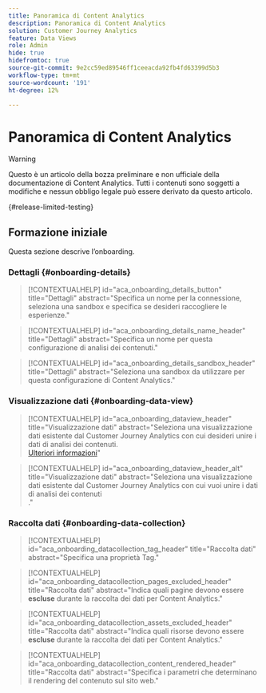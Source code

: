 ```yaml
---
title: Panoramica di Content Analytics
description: Panoramica di Content Analytics
solution: Customer Journey Analytics
feature: Data Views
role: Admin
hide: true
hidefromtoc: true
source-git-commit: 9e2cc59ed89546ff1ceeacda92fb4fd63399d5b3
workflow-type: tm+mt
source-wordcount: '191'
ht-degree: 12%

---
```


# Panoramica di Content Analytics

<!-- 
This is a placeholder article for upcoming Content Analytics documentation. Currently used to set up contextual help entries for developer working on onboarding UI and workspace UI 
-->

>[!WARNING]
>
>Questo è un articolo della bozza preliminare e non ufficiale della documentazione di Content Analytics. Tutti i contenuti sono soggetti a modifiche e nessun obbligo legale può essere derivato da questo articolo.
>

{#release-limited-testing}


## Formazione iniziale

Questa sezione descrive l’onboarding.

### Dettagli {#onboarding-details}

<!-- markdownlint-disable MD034 -->

>[!CONTEXTUALHELP]
>id="aca_onboarding_details_button"
>title="Dettagli"
>abstract="Specifica un nome per la connessione, seleziona una sandbox e specifica se desideri raccogliere le esperienze."

>[!CONTEXTUALHELP]
>id="aca_onboarding_details_name_header"
>title="Dettagli"
>abstract="Specifica un nome per questa configurazione di analisi dei contenuti."

>[!CONTEXTUALHELP]
>id="aca_onboarding_details_sandbox_header"
>title="Dettagli"
>abstract="Seleziona una sandbox da utilizzare per questa configurazione di Content Analytics."

<!-- markdownlint-enable MD034 -->


### Visualizzazione dati {#onboarding-data-view}

<!-- markdownlint-disable MD034 -->

>[!CONTEXTUALHELP]
>id="aca_onboarding_dataview_header"
>title="Visualizzazione dati"
>abstract="Seleziona una visualizzazione dati esistente dal Customer Journey Analytics con cui desideri unire i dati di analisi dei contenuti.<br/>[Ulteriori informazioni](/help/data-views/data-views.md)"

>[!CONTEXTUALHELP]
>id="aca_onboarding_dataview_header_alt"
>title="Visualizzazione dati"
>abstract="Seleziona una visualizzazione dati esistente dal Customer Journey Analytics con cui vuoi unire i dati di analisi dei contenuti <br/>."

<!-- markdownlint-enable MD034 -->


### Raccolta dati {#onboarding-data-collection}

<!-- markdownlint-disable MD034 -->

>[!CONTEXTUALHELP]
>id="aca_onboarding_datacollection_tag_header"
>title="Raccolta dati"
>abstract="Specifica una proprietà Tag."

>[!CONTEXTUALHELP]
>id="aca_onboarding_datacollection_pages_excluded_header"
>title="Raccolta dati"
>abstract="Indica quali pagine devono essere **escluse** durante la raccolta dei dati per Content Analytics."

>[!CONTEXTUALHELP]
>id="aca_onboarding_datacollection_assets_excluded_header"
>title="Raccolta dati"
>abstract="Indica quali risorse devono essere **escluse** durante la raccolta dei dati per Content Analytics."

>[!CONTEXTUALHELP]
>id="aca_onboarding_datacollection_content_rendered_header"
>title="Raccolta dati"
>abstract="Specifica i parametri che determinano il rendering del contenuto sul sito web."

<!-- markdownlint-enable MD034 -->

